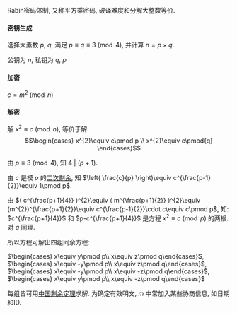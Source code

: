 Rabin密码体制, 又称平方乘密码, 破译难度和分解大整数等价.

#### 密钥生成

选择大素数 $p,\ q$, 满足 $p\equiv q\equiv 3\pmod 4$, 并计算 $n=p\times q$.

公钥为 $n$, 私钥为 $q,\ p$

#### 加密

$c=m^{2}\pmod{n}$

#### 解密

解 $x^{2}\equiv c\pmod n$, 等价于解:
$$\begin{cases}
x^{2}\equiv c\pmod p \\
x^{2}\equiv c\pmod{q} 
\end{cases}$$

由 $p\equiv 3\pmod 4$, 知 $4\ \vert\ (p+1)$.

由 $c$ 是模 $p$ 的[二次剩余](../../../代数/数论/二次剩余.md), 知 $\left( \frac{c}{p} \right)\equiv c^{\frac{p-1}{2}}\equiv 1\pmod p$.

由 $( c^{\frac{p+1}{4}} )^{2}\equiv ( m^{\frac{p+1}{2}} )^{2}\equiv (m^{2})^{\frac{p+1}{2}}\equiv c^{\frac{p-1}{2}}\cdot c\equiv c\pmod p$, 知:  
$c^{\frac{p+1}{4}}$ 和 $p-c^{\frac{p+1}{4}}$ 是方程 $x^{2}\equiv c\pmod p$ 的两根. 对 $q$ 同理.

所以方程可解出四组同余方程:  

$\begin{cases} x\equiv y\pmod p\\ x\equiv z\pmod q\end{cases}$, $\begin{cases} x\equiv -y\pmod p\\ x\equiv z\pmod q\end{cases}$, $\begin{cases} x\equiv -y\pmod p\\ x\equiv -z\pmod q\end{cases}$, $\begin{cases} x\equiv y\pmod p\\ x\equiv -z\pmod q\end{cases}$

每组皆可用[中国剩余定理](../../../代数/数论/中国剩余定理.md)求解. 为确定有效明文, $m$ 中常加入某些协商信息, 如日期和ID.